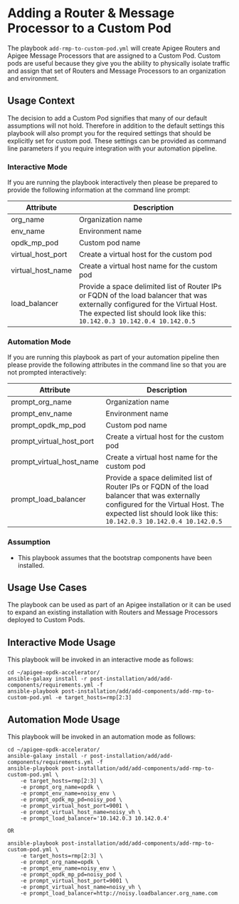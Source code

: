 # Adding a Router & Message Processor to a Custom Pod

The playbook `add-rmp-to-custom-pod.yml` will create Apigee Routers and Apigee Message Processors
that are assigned to a Custom Pod. Custom pods are useful because they give you the ability to physically isolate traffic
and assign that set of Routers and Message Processors to an organization and environment. 

## Usage Context
The decision to add a Custom Pod signifies that many of our default assumptions will not hold. Therefore in addition 
to the default settings this playbook will also prompt you for the required settings that should be explicitly set for 
custom pod. These settings can be provided as command line parameters if you require integration with your automation 
pipeline.  

### Interactive Mode
If you are running the playbook interactively then please be prepared to provide the 
following information at the command line prompt: 

|  Attribute | Description |
| --- | --- |
| org_name | Organization name |
| env_name | Environment name |
| opdk_mp_pod | Custom pod name |
| virtual_host_port | Create a virtual host for the custom pod |
| virtual_host_name | Create a virtual host name for the custom pod |
| load_balancer | Provide a space delimited list of Router IPs or FQDN of the load balancer that was externally configured for the Virtual Host. The expected list should look like this: `10.142.0.3 10.142.0.4 10.142.0.5` |

### Automation Mode

If you are running this playbook as part of your automation pipeline then please provide the following attributes in the 
command line so that you are not prompted interactively: 

| Attribute | Description |
| --- | --- |
| prompt_org_name | Organization name |
| prompt_env_name | Environment name |
| prompt_opdk_mp_pod | Custom pod name |
| prompt_virtual_host_port | Create a virtual host for the custom pod |
| prompt_virtual_host_name | Create a virtual host name for the custom pod |
| prompt_load_balancer | Provide a space delimited list of Router IPs or FQDN of the load balancer that was externally configured for the Virtual Host. The expected list should look like this: `10.142.0.3 10.142.0.4 10.142.0.5` |

### Assumption
* This playbook assumes that the bootstrap components have been installed.

## Usage Use Cases
The playbook can be used as part of an Apigee installation or it can be used to expand an existing installation with 
Routers and Message Processors deployed to Custom Pods. 

## Interactive Mode Usage
This playbook will be invoked in an interactive mode as follows: 

    cd ~/apigee-opdk-accelerator/
    ansible-galaxy install -r post-installation/add/add-components/requirements.yml -f
    ansible-playbook post-installation/add/add-components/add-rmp-to-custom-pod.yml -e target_hosts=rmp[2:3]

## Automation Mode Usage
This playbook will be invoked in an automation mode as follows: 

    cd ~/apigee-opdk-accelerator/
    ansible-galaxy install -r post-installation/add/add-components/requirements.yml -f
    ansible-playbook post-installation/add/add-components/add-rmp-to-custom-pod.yml \
        -e target_hosts=rmp[2:3] \
        -e prompt_org_name=opdk \
        -e prompt_env_name=noisy_env \
        -e prompt_opdk_mp_pd=noisy_pod \
        -e prompt_virtual_host_port=9001 \
        -e prompt_virtual_host_name=noisy_vh \
        -e prompt_load_balancer='10.142.0.3 10.142.0.4'
    
    OR
    
    ansible-playbook post-installation/add/add-components/add-rmp-to-custom-pod.yml \
        -e target_hosts=rmp[2:3] \
        -e prompt_org_name=opdk \
        -e prompt_env_name=noisy_env \
        -e prompt_opdk_mp_pd=noisy_pod \
        -e prompt_virtual_host_port=9001 \
        -e prompt_virtual_host_name=noisy_vh \
        -e prompt_load_balancer=http://noisy.loadbalancer.org_name.com




